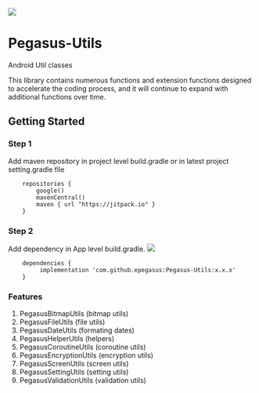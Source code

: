[![](https://jitpack.io/v/epegasus/Pegasus-Utils.svg)](https://jitpack.io/#epegasus/Pegasus-Utils)
# Pegasus-Utils

Android Util classes

This library contains numerous functions and extension functions designed to accelerate the coding process, and it will continue to expand with additional functions over time.

## Getting Started

### Step 1

Add maven repository in project level build.gradle or in latest project setting.gradle file
```
    repositories {
        google()
        mavenCentral()
        maven { url "https://jitpack.io" }
    }
```  

### Step 2

Add dependency in App level build.gradle. [![](https://jitpack.io/v/epegasus/Pegasus-Utils.svg)](https://jitpack.io/#epegasus/Pegasus-Utils)
```
    dependencies {
         implementation 'com.github.epegasus:Pegasus-Utils:x.x.x'
    }
```  

### Features

1) PegasusBitmapUtils (bitmap utils)
2) PegasusFileUtils (file utils)
3) PegasusDateUtils (formating dates)
4) PegasusHelperUtils (helpers)
5) PegasusCoroutineUtils (coroutine utils)
6) PegasusEncryptionUtils (encryption utils)
7) PegasusScreenUtils (screen utils)
8) PegasusSettingUtils (setting utils)
9) PegasusValidationUtils (validation utils)
